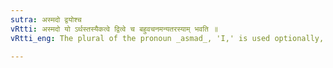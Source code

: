 ```yaml
---
sutra: अस्मदो द्वयोश्च
vRtti: अस्मदो यो ऽर्थस्तस्यैकत्वे द्वित्वे च बहुवचनमन्यतरस्याम् भवति ॥
vRtti_eng: The plural of the pronoun _asmad_, 'I,' is used optionally, though the sense requires a singular or dual number.

---
```


